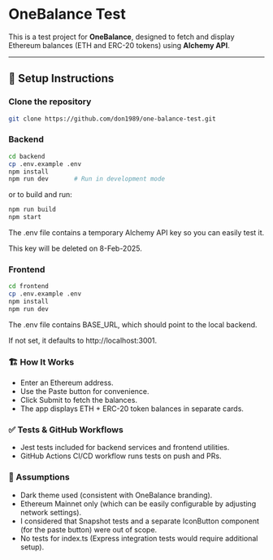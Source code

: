 # OneBalance Test

This is a test project for **OneBalance**, designed to fetch and display Ethereum balances (ETH and ERC-20 tokens) using **Alchemy API**.

---

## 🚀 Setup Instructions

### Clone the repository
```sh
git clone https://github.com/don1989/one-balance-test.git
```

### **Backend**

```sh
cd backend
cp .env.example .env
npm install
npm run dev       # Run in development mode
```

or to build and run:

```sh
npm run build
npm start
```

The .env file contains a temporary Alchemy API key so you can easily test it.

This key will be deleted on 8-Feb-2025.

### **Frontend**

```sh
cd frontend
cp .env.example .env
npm install
npm run dev
```

The .env file contains BASE_URL, which should point to the local backend.

If not set, it defaults to http://localhost:3001.

### 🏗 How It Works

- Enter an Ethereum address.
- Use the Paste button for convenience.
- Click Submit to fetch the balances.
- The app displays ETH + ERC-20 token balances in separate cards.

### ✅ Tests & GitHub Workflows

- Jest tests included for backend services and frontend utilities.
- GitHub Actions CI/CD workflow runs tests on push and PRs.

### 🎨 Assumptions

- Dark theme used (consistent with OneBalance branding).
- Ethereum Mainnet only (which can be easily configurable by adjusting network settings).
- I considered that Snapshot tests and a separate IconButton component (for the paste button) were out of scope.
- No tests for index.ts (Express integration tests would require additional setup).
